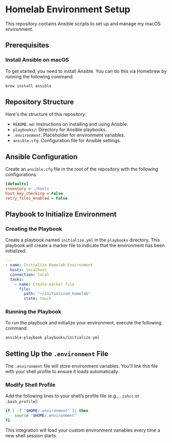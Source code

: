 # Homelab Environment Setup

This repository contains Ansible scripts to set up and manage my macOS environment.

## Prerequisites

### Install Ansible on macOS

To get started, you need to install Ansible. You can do this via Homebrew by running the following command:

```bash
brew install ansible
```

## Repository Structure

Here's the structure of this repository:

- `README.md`: Instructions on installing and using Ansible.
- `playbooks/`: Directory for Ansible playbooks.
- `.environment`: Placeholder for environment variables.
- `ansible.cfg`: Configuration file for Ansible settings.

## Ansible Configuration

Create an `ansible.cfg` file in the root of the repository with the following configurations:

```ini
[defaults]
inventory = ./hosts
host_key_checking = False
retry_files_enabled = False
```

## Playbook to Initialize Environment

### Creating the Playbook

Create a playbook named `initialize.yml` in the `playbooks` directory. This playbook will create a marker file to indicate that the environment has been initialized.

```yaml
---
- name: Initialize Homelab Environment
  hosts: localhost
  connection: local
  tasks:
    - name: Create marker file
      file:
        path: "~/initialized_homelab"
        state: touch
```

### Running the Playbook

To run the playbook and initialize your environment, execute the following command:

```bash
ansible-playbook playbooks/initialize.yml
```

## Setting Up the `.environment` File

The `.environment` file will store environment variables. You'll link this file with your shell profile to ensure it loads automatically.

### Modify Shell Profile

Add the following lines to your shell’s profile file (e.g., `.zshrc` or `.bash_profile`):

```bash
if [ -f "$HOME/.environment" ]; then
    source "$HOME/.environment"
fi
```

This integration will load your custom environment variables every time a new shell session starts.
